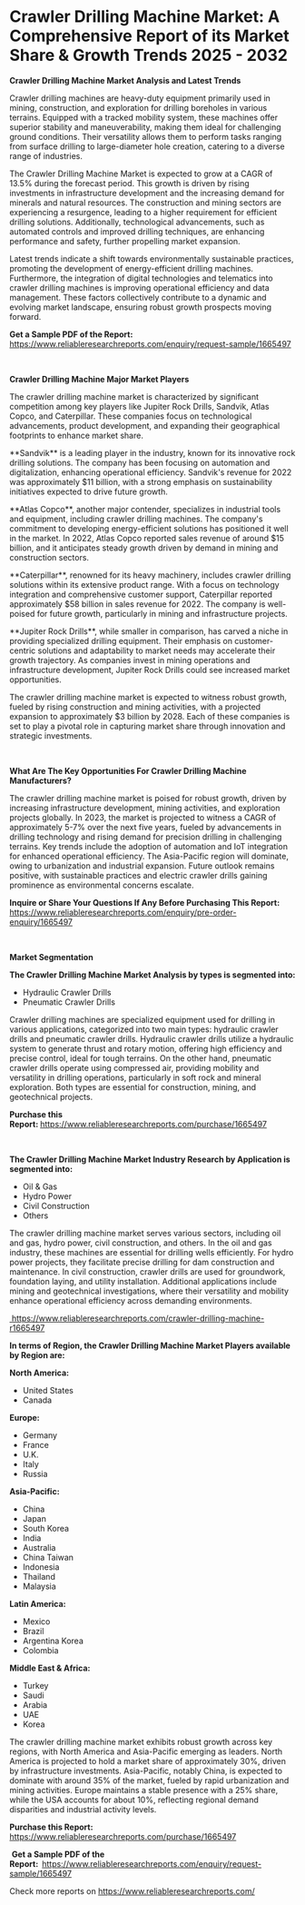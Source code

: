 <p><h1>Crawler Drilling Machine Market: A Comprehensive Report of its Market Share & Growth Trends 2025 - 2032</h1></p><p><strong>Crawler Drilling Machine Market Analysis and Latest Trends</strong></p>
<p><p>Crawler drilling machines are heavy-duty equipment primarily used in mining, construction, and exploration for drilling boreholes in various terrains. Equipped with a tracked mobility system, these machines offer superior stability and maneuverability, making them ideal for challenging ground conditions. Their versatility allows them to perform tasks ranging from surface drilling to large-diameter hole creation, catering to a diverse range of industries.</p><p>The Crawler Drilling Machine Market is expected to grow at a CAGR of 13.5% during the forecast period. This growth is driven by rising investments in infrastructure development and the increasing demand for minerals and natural resources. The construction and mining sectors are experiencing a resurgence, leading to a higher requirement for efficient drilling solutions. Additionally, technological advancements, such as automated controls and improved drilling techniques, are enhancing performance and safety, further propelling market expansion.</p><p>Latest trends indicate a shift towards environmentally sustainable practices, promoting the development of energy-efficient drilling machines. Furthermore, the integration of digital technologies and telematics into crawler drilling machines is improving operational efficiency and data management. These factors collectively contribute to a dynamic and evolving market landscape, ensuring robust growth prospects moving forward.</p></p>
<p><strong>Get a Sample PDF of the Report:&nbsp;</strong> <a href="https://www.reliableresearchreports.com/enquiry/request-sample/1665497?utm_campaign=3079&utm_medium=2&utm_source=Github&utm_content=ia&utm_term=08042025&utm_id=crawler-drilling-machine">https://www.reliableresearchreports.com/enquiry/request-sample/1665497</a></p>
<p>&nbsp;</p>
<p><strong>Crawler Drilling Machine Major Market Players</strong></p>
<p><p>The crawler drilling machine market is characterized by significant competition among key players like Jupiter Rock Drills, Sandvik, Atlas Copco, and Caterpillar. These companies focus on technological advancements, product development, and expanding their geographical footprints to enhance market share.</p><p>**Sandvik** is a leading player in the industry, known for its innovative rock drilling solutions. The company has been focusing on automation and digitalization, enhancing operational efficiency. Sandvik's revenue for 2022 was approximately $11 billion, with a strong emphasis on sustainability initiatives expected to drive future growth.</p><p>**Atlas Copco**, another major contender, specializes in industrial tools and equipment, including crawler drilling machines. The company's commitment to developing energy-efficient solutions has positioned it well in the market. In 2022, Atlas Copco reported sales revenue of around $15 billion, and it anticipates steady growth driven by demand in mining and construction sectors.</p><p>**Caterpillar**, renowned for its heavy machinery, includes crawler drilling solutions within its extensive product range. With a focus on technology integration and comprehensive customer support, Caterpillar reported approximately $58 billion in sales revenue for 2022. The company is well-poised for future growth, particularly in mining and infrastructure projects.</p><p>**Jupiter Rock Drills**, while smaller in comparison, has carved a niche in providing specialized drilling equipment. Their emphasis on customer-centric solutions and adaptability to market needs may accelerate their growth trajectory. As companies invest in mining operations and infrastructure development, Jupiter Rock Drills could see increased market opportunities.</p><p>The crawler drilling machine market is expected to witness robust growth, fueled by rising construction and mining activities, with a projected expansion to approximately $3 billion by 2028. Each of these companies is set to play a pivotal role in capturing market share through innovation and strategic investments.</p></p>
<p>&nbsp;</p>
<p><strong>What Are The Key Opportunities For Crawler Drilling Machine Manufacturers?</strong></p>
<p><p>The crawler drilling machine market is poised for robust growth, driven by increasing infrastructure development, mining activities, and exploration projects globally. In 2023, the market is projected to witness a CAGR of approximately 5-7% over the next five years, fueled by advancements in drilling technology and rising demand for precision drilling in challenging terrains. Key trends include the adoption of automation and IoT integration for enhanced operational efficiency. The Asia-Pacific region will dominate, owing to urbanization and industrial expansion. Future outlook remains positive, with sustainable practices and electric crawler drills gaining prominence as environmental concerns escalate.</p></p>
<p><strong>Inquire or Share Your Questions If Any Before Purchasing This Report:</strong> <a href="https://www.reliableresearchreports.com/enquiry/pre-order-enquiry/1665497?utm_campaign=3079&utm_medium=2&utm_source=Github&utm_content=ia&utm_term=08042025&utm_id=crawler-drilling-machine">https://www.reliableresearchreports.com/enquiry/pre-order-enquiry/1665497</a></p>
<p>&nbsp;</p>
<p><strong>Market Segmentation</strong></p>
<p><strong>The Crawler Drilling Machine Market Analysis by types is segmented into:</strong></p>
<p><ul><li>Hydraulic Crawler Drills</li><li>Pneumatic Crawler Drills</li></ul></p>
<p><p>Crawler drilling machines are specialized equipment used for drilling in various applications, categorized into two main types: hydraulic crawler drills and pneumatic crawler drills. Hydraulic crawler drills utilize a hydraulic system to generate thrust and rotary motion, offering high efficiency and precise control, ideal for tough terrains. On the other hand, pneumatic crawler drills operate using compressed air, providing mobility and versatility in drilling operations, particularly in soft rock and mineral exploration. Both types are essential for construction, mining, and geotechnical projects.</p></p>
<p><strong>Purchase this Report:&nbsp;</strong><a href="https://www.reliableresearchreports.com/purchase/1665497?utm_campaign=3079&utm_medium=2&utm_source=Github&utm_content=ia&utm_term=08042025&utm_id=crawler-drilling-machine">https://www.reliableresearchreports.com/purchase/1665497</a></p>
<p>&nbsp;</p>
<p><strong>The Crawler Drilling Machine Market Industry Research by Application is segmented into:</strong></p>
<p><ul><li>Oil & Gas</li><li>Hydro Power</li><li>Civil Construction</li><li>Others</li></ul></p>
<p><p>The crawler drilling machine market serves various sectors, including oil and gas, hydro power, civil construction, and others. In the oil and gas industry, these machines are essential for drilling wells efficiently. For hydro power projects, they facilitate precise drilling for dam construction and maintenance. In civil construction, crawler drills are used for groundwork, foundation laying, and utility installation. Additional applications include mining and geotechnical investigations, where their versatility and mobility enhance operational efficiency across demanding environments.</p></p>
<p><a href="https://www.reliableresearchreports.com/crawler-drilling-machine-r1665497?utm_campaign=3079&utm_medium=2&utm_source=Github&utm_content=ia&utm_term=08042025&utm_id=crawler-drilling-machine">&nbsp;https://www.reliableresearchreports.com/crawler-drilling-machine-r1665497</a></p>
<p><strong>In terms of Region, the Crawler Drilling Machine Market Players available by Region are:</strong></p>
<p>
    <p> <strong> North America: </strong>
        <ul>
            <li>United States</li>
            <li>Canada</li>
        </ul>
        </p> 
    <p> <strong> Europe: </strong>
        <ul>
            <li>Germany</li>
            <li>France</li>
            <li>U.K.</li>
            <li>Italy</li>
            <li>Russia</li>
        </ul>
        </p> 
    <p> <strong> Asia-Pacific: </strong>
        <ul>
            <li>China</li>
            <li>Japan</li>
            <li>South Korea</li>
            <li>India</li>
            <li>Australia</li>
            <li>China Taiwan</li>
            <li>Indonesia</li>
            <li>Thailand</li>
            <li>Malaysia</li>
        </ul>
        </p> 
    <p> <strong> Latin America: </strong>
        <ul>
            <li>Mexico</li>
            <li>Brazil</li>
            <li>Argentina Korea</li>
            <li>Colombia</li>
        </ul>
        </p> 
    <p> <strong> Middle East & Africa: </strong>
        <ul>
            <li>Turkey</li>
            <li>Saudi</li>
            <li>Arabia</li>
            <li>UAE</li>
            <li>Korea</li>
        </ul>
    </p>
    </p>
<p><p>The crawler drilling machine market exhibits robust growth across key regions, with North America and Asia-Pacific emerging as leaders. North America is projected to hold a market share of approximately 30%, driven by infrastructure investments. Asia-Pacific, notably China, is expected to dominate with around 35% of the market, fueled by rapid urbanization and mining activities. Europe maintains a stable presence with a 25% share, while the USA accounts for about 10%, reflecting regional demand disparities and industrial activity levels.</p></p>
<p><strong>Purchase this Report: </strong><a href="https://www.reliableresearchreports.com/purchase/1665497?utm_campaign=3079&utm_medium=2&utm_source=Github&utm_content=ia&utm_term=08042025&utm_id=crawler-drilling-machine">https://www.reliableresearchreports.com/purchase/1665497</a></p>
<p>&nbsp;<strong>Get a Sample PDF of the Report:&nbsp;&nbsp;</strong><a href="https://www.reliableresearchreports.com/enquiry/request-sample/1665497?utm_campaign=3079&utm_medium=2&utm_source=Github&utm_content=ia&utm_term=08042025&utm_id=crawler-drilling-machine">https://www.reliableresearchreports.com/enquiry/request-sample/1665497</a></p>
<p><strong></strong></p>
<p>Check more reports on <a href="https://www.reliableresearchreports.com/?utm_campaign=3079&utm_medium=2&utm_source=Github&utm_content=ia&utm_term=08042025&utm_id=crawler-drilling-machine">https://www.reliableresearchreports.com/</a></p>